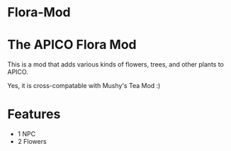# Flora-Mod
# The APICO Flora Mod

This is a mod that adds various kinds of flowers, trees, and other plants to APICO.

Yes, it is cross-compatable with Mushy's Tea Mod :)

# Features
- 1 NPC
- 2 Flowers
